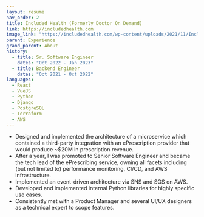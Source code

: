 ```yaml
---
layout: resume
nav_order: 2
title: Included Health (Formerly Doctor On Demand)
link: https://includedhealth.com
image_link: "https://includedhealth.com/wp-content/uploads/2021/11/Included_Logo_RGB.png"
parent: Experience
grand_parent: About
history:
  - title: Sr. Software Engineer
    dates: "Oct 2022 - Jan 2023"
  - title: Backend Engineer
    dates: "Oct 2021 - Oct 2022"
languages:
  - React
  - VueJS
  - Python
  - Django
  - PostgreSQL
  - Terraform
  - AWS
---
```


- Designed and implemented the architecture of a microservice which contained a third-party integration with an ePrescription provider that would produce ~$20M in prescription revenue.
- After a year, I was promoted to Senior Software Engineer and became the tech lead of the ePrescribing service, owning all facets including (but not limited to) performance monitoring, CI/CD, and AWS infrastructure.
- Implemented an event-driven architecture via SNS and SQS on AWS.
- Developed and implemented internal Python libraries for highly specific use cases.
- Consistently met with a Product Manager and several UI/UX designers as a technical expert to scope features.
